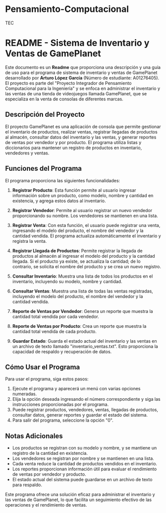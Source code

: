 # Pensamiento-Computacional
TEC

# README - Sistema de Inventario y Ventas de GamePlanet

Este documento es un **Readme** que proporciona una descripción y una guía de uso para el programa de sistema de inventario y ventas de GamePlanet desarrollado por **Arturo López García** (Número de estudiante: A01276405). El proyecto es parte del "Proyecto Integrador de Pensamiento Computacional para la Ingeniería" y se enfoca en administrar el inventario y las ventas de una tienda de videojuegos llamada GamePlanet, que se especializa en la venta de consolas de diferentes marcas.

## Descripción del Proyecto

El proyecto GamePlanet es una aplicación de consola que permite gestionar el inventario de productos, realizar ventas, registrar llegadas de productos al almacén, consultar datos del inventario y las ventas, y generar reportes de ventas por vendedor y por producto. El programa utiliza listas y diccionarios para mantener un registro de productos en inventario, vendedores y ventas.

## Funciones del Programa

El programa proporciona las siguientes funcionalidades:

1. **Registrar Producto**: Esta función permite al usuario ingresar información sobre un producto, como modelo, nombre y cantidad en existencia, y agrega estos datos al inventario.

2. **Registrar Vendedor**: Permite al usuario registrar un nuevo vendedor proporcionando su nombre. Los vendedores se mantienen en una lista.

3. **Registrar Venta**: Con esta función, el usuario puede registrar una venta, ingresando el modelo del producto, el nombre del vendedor y la cantidad vendida. El programa actualiza automáticamente el inventario y registra la venta.

4. **Registrar Llegada de Productos**: Permite registrar la llegada de productos al almacén al ingresar el modelo del producto y la cantidad llegada. Si el producto ya existe, se actualiza la cantidad; de lo contrario, se solicita el nombre del producto y se crea un nuevo registro.

5. **Consultar Inventario**: Muestra una lista de todos los productos en el inventario, incluyendo su modelo, nombre y cantidad.

6. **Consultar Ventas**: Muestra una lista de todas las ventas registradas, incluyendo el modelo del producto, el nombre del vendedor y la cantidad vendida.

7. **Reporte de Ventas por Vendedor**: Genera un reporte que muestra la cantidad total vendida por cada vendedor.

8. **Reporte de Ventas por Producto**: Crea un reporte que muestra la cantidad total vendida de cada producto.

9. **Guardar Estado**: Guarda el estado actual del inventario y las ventas en un archivo de texto llamado "inventario_ventas.txt". Esto proporciona la capacidad de respaldo y recuperación de datos.

## Cómo Usar el Programa

Para usar el programa, siga estos pasos:

1. Ejecute el programa y aparecerá un menú con varias opciones numeradas.
2. Elija la opción deseada ingresando el número correspondiente y siga las instrucciones proporcionadas por el programa.
3. Puede registrar productos, vendedores, ventas, llegadas de productos, consultar datos, generar reportes y guardar el estado del sistema.
4. Para salir del programa, seleccione la opción "0".

## Notas Adicionales

- Los productos se registran con su modelo y nombre, y se mantiene un registro de la cantidad en existencia.
- Los vendedores se registran por nombre y se mantienen en una lista.
- Cada venta reduce la cantidad de productos vendidos en el inventario.
- Los reportes proporcionan información útil para evaluar el rendimiento de ventas por vendedor y producto.
- El estado actual del sistema puede guardarse en un archivo de texto para respaldo.

Este programa ofrece una solución eficaz para administrar el inventario y las ventas de GamePlanet, lo que facilita un seguimiento efectivo de las operaciones y el rendimiento de ventas.
